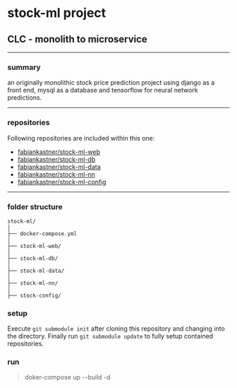 # stock-ml project  

## **CLC** - monolith to microservice  

---

### summary  
an originally monolithic stock price prediction project using django as a front end, mysql as a database and tensorflow for neural network predictions.

---

### repositories  
Following repositories are included within this one:

- [fabiankastner/stock-ml-web](https://github.com/fabiankastner/stock-ml-web)  
- [fabiankastner/stock-ml-db](https://github.com/fabiankastner/stock-ml-db)  
- [fabiankastner/stock-ml-data](https://github.com/fabiankastner/stock-ml-data)  
- [fabiankastner/stock-ml-nn](https://github.com/fabiankastner/stock-ml-nn)  
- [fabiankastner/stock-ml-config](https://github.com/fabiankastner/stock-ml-config)  

---

### folder structure  
``` 
stock-ml/
│
├── docker-compose.yml
│
├── stock-ml-web/
│
├── stock-ml-db/
│
├── stock-ml-data/
│
├── stock-ml-nn/
│
├── stock-config/
```

### setup

Execute `git submodule init` after cloning this repository and changing into the directory.
Finally run `git submodule update` to fully setup contained repositories.

### run  
> doker-compose up --build -d  
